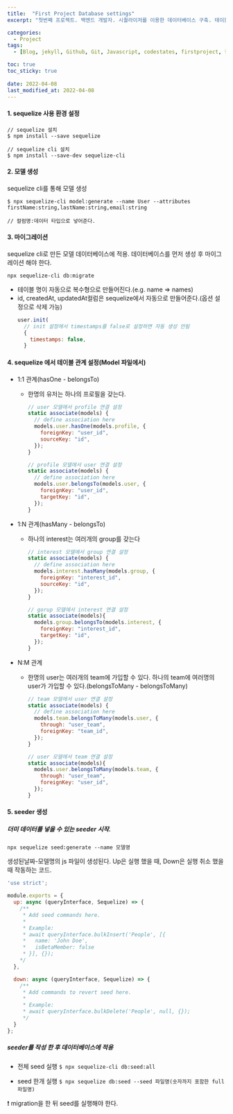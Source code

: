 ```yaml
---
title:  "First Project Database settings"
excerpt: "첫번째 프로젝트. 백엔드 개발자. 시퀄라이저를 이용한 데이터베이스 구축. 테이블 간 관계설정"

categories:
  - Project
tags:
  - [Blog, jekyll, Github, Git, Javascript, codestates, firstproject, 첫번째 프로젝트, 코드스테이츠, 백엔드, 프론트엔드, Database, sequelize, sequelize-cli, seed, migration, 시퀄라이즈, 마이그레이션, 시드, mysql, 시퀄라이즈 관계설정,모델 생성, 시퀄라이즈 사용 방법]

toc: true
toc_sticky: true
 
date: 2022-04-08
last_modified_at: 2022-04-08
---
```


#### 1. sequelize 사용 환경 설정
```
// sequelize 설치
$ npm install --save sequelize

// sequelize cli 설치
$ npm install --save-dev sequelize-cli
```

#### 2. 모델 생성
sequelize cli를 통해 모델 생성

```
$ npx sequelize-cli model:generate --name User --attributes firstName:string,lastName:string,email:string

// 컬럼명:데이터 타입으로 넣어준다.
```

#### 3. 마이그레이션
sequelize cli로 만든 모델 데이터베이스에 적용. 데이터베이스를 먼저 생성 후 마이그레이션 해야 한다. 
```
npx sequelize-cli db:migrate
```

* 테이블 명이 자동으로 복수형으로 만들어진다.(e.g. name => names)
* id, createdAt, updatedAt컬럼은 sequelize에서 자동으로 만들어준다.(옵션 설정으로 삭제 가능)
  ```javascript
  user.init(
    // init 설정에서 timestamps를 false로 설정하면 자동 생성 안됨
    {
      timestamps: false,
    }
  ```

#### 4. sequelize 에서 테이블 관계 설정(Model 파일에서)
  * 1:1 관계(hasOne - belongsTo)
    * 한명의 유저는 하나의 프로필을 갖는다.
      ```javascript
      // user 모델에서 profile 연결 설정
      static associate(models) {
        // define association here
        models.user.hasOne(models.profile, {
          foreignKey: "user_id",
          sourceKey: "id",
        });
      }

      // profile 모델에서 user 연결 설정
      static associate(models) {
        // define association here
        models.user.belongsTo(models.user, {
          foreignKey: "user_id",
          targetKey: "id",
        });
      }
      ```

  * 1:N 관계(hasMany - belongsTo)
    * 하나의 interest는 여러개의 group를 갖는다
      ```javascript
      // interest 모델에서 group 연결 설정
      static associate(models) {
        // define association here
        models.interest.hasMany(models.group, {
          foreignKey: "interest_id",
          sourceKey: "id",
        });
      }

      // gorup 모델에서 interest 연결 설정
      static associate(models){
        models.group.belongsTo(models.interest, {
          foreignKey: "interest_id",
          targetKey: "id",
        });
      }
      ```

  * N:M 관계
    * 한명의 user는 여러개의 team에 가입할 수 있다. 하나의 team에 여러명의 user가 가입할 수 있다.(belongsToMany - belongsToMany)
      ```javascript
      // team 모델에서 user 연결 설정
      static associate(models) {
        // define association here
        models.team.belongsToMany(models.user, {
          through: "user_team",
          foreignKey: "team_id",
        });
      }

      // user 모델에서 team 연결 설정
      static associate(models){
        models.user.belongsToMany(models.team, {
          through: "user_team",
          foreignKey: "user_id",
        });
      }
      ```

#### 5. seeder 생성
##### 더미 데이터를 넣을 수 있는 seeder 시작.
```
npx sequelize seed:generate --name 모델명
```

생성된날짜-모델명의 js 파일이 생성된다. Up은 실행 했을 때, Down은 실행 취소 했을 때 작동하는 코드.

```javascript
'use strict';

module.exports = {
  up: async (queryInterface, Sequelize) => {
    /**
     * Add seed commands here.
     *
     * Example:
     * await queryInterface.bulkInsert('People', [{
     *   name: 'John Doe',
     *   isBetaMember: false
     * }], {});
    */
  },

  down: async (queryInterface, Sequelize) => {
    /**
     * Add commands to revert seed here.
     *
     * Example:
     * await queryInterface.bulkDelete('People', null, {});
     */
  }
};
```

##### seeder를 작성 한 후 데이터베이스에 적용


* 전체 seed 실행
`$ npx sequelize-cli db:seed:all`

* seed 한개 실행
`$ npx sequelize db:seed --seed 파일명(숫자까지 포함한 full 파일명)`

:exclamation: migration을 한 뒤 seed를 실행해야 한다.